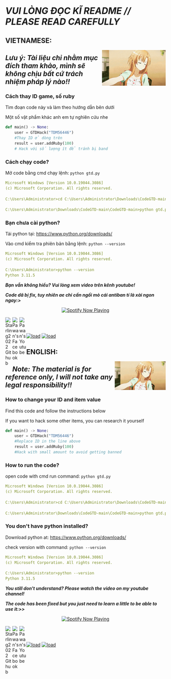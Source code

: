 
# *VUI LÒNG ĐỌC KĨ README // PLEASE READ CAREFULLY*
## VIETNAMESE:

<img align="right" width=200px alt="PNG" src="asuna.gif" alt="asuna.gif" />

## ***Lưu ý: Tài liệu chỉ nhằm mục đích tham khảo, mình sẽ không chịu bất cứ trách nhiệm pháp lý nào!!***
### Cách thay ID game, số ruby
Tìm đoạn code này và làm theo hướng dẫn bên dưới

Một số vật phẩm khác anh em tự nghiên cứu nhe
```python
def main() -> None:
    user = GTDHack("TDM56446")
    #Thay ID ở dòng trên
    result = user.addRuby(100)
    # Hack với số lượng ít để tránh bị band
```

### Cách chạy code?

Mở code bằng cmd chạy lệnh: ```python gtd.py ```
```yaml
Microsoft Windows [Version 10.0.19044.3086]
(c) Microsoft Corporation. All rights reserved.

C:\Users\Administrator>cd C:\Users\Administrator\Downloads\CodeGTD-main\CodeGTD-main

C:\Users\Administrator\Downloads\CodeGTD-main\CodeGTD-main>python gtd.py
```
### Bạn chưa cài python?

Tải python tại: https://www.python.org/downloads/

Vào cmd kiểm tra phiên bản bằng lệnh: ```python --version ```

```yaml
Microsoft Windows [Version 10.0.19044.3086]
(c) Microsoft Corporation. All rights reserved.

C:\Users\Administrator>python --version
Python 3.11.5 
```

***Bạn vẫn không hiểu? Vui lòng xem video trên kênh youtube!***

***Code dã bị fix, tuy nhiên ae chỉ cần ngồi mò cái antiban tí là xài ngon ngay:>*** 

<p align="center">
  <a href="https://open.spotify.com/track/1yX6sh2TkrT5hsXodo7aS6?si=f797219e136f4c44&utm_source=copy-link&context=spotify%3Aplaylist%3A37i9dQZF1EIVoBTSiHHsdx&dl_branch=1" target="_blank"><img src="https://now-playing-on-spotify.vercel.app/api/spotify" alt="Spotify Now Playing" width="350"/></a>
</p>

<a href="https://github.com/starling2022">
  <img align="left" alt="Starling2022 Github" width="22px" src="https://cdn.jsdelivr.net/npm/simple-icons@v3/icons/github.svg" />
</a>
<a href="https://www.facebook.com/WHLongg">
  <img align="left" alt="Pawan's Facebook" width="22px" src="https://cdn.jsdelivr.net/npm/simple-icons@v3/icons/facebook.svg" />
</a>
<a href="https://www.youtube.com/channel/UCM6SBgTtPDhDjQ0Tds2LlZQ">
  <img align="left" alt="Pawan's Youtube" width="22px" src="https://cdn.jsdelivr.net/npm/simple-icons@v3/icons/youtube.svg" />
</a>

<br/>
<br/>

<p align="left">
  <a href="https://www.facebook.com/WHLongg" target="blank"><img align="center"
      src="https://raw.githubusercontent.com/rahuldkjain/github-profile-readme-generator/master/src/images/icons/Social/facebook.svg"
      alt="load" height="30" width="40" /></a> 
  <a href="https://www.instagram.com/whlongg08/" target="blank"><img align="center"
      src="https://raw.githubusercontent.com/rahuldkjain/github-profile-readme-generator/master/src/images/icons/Social/instagram.svg"
      alt="load" height="30" width="40" /></a> 
</p>




## ENGLISH:
<img align="right" width=160px alt="PNG" src="asuna.gif" alt="asuna.gif" />

## ***Note: The material is for reference only, I will not take any legal responsibility!!***
### How to change your ID and item value

Find this code and follow the instructions below

If you want to hack some other items, you can research it yourself
```python
def main() -> None:
    user = GTDHack("TDM56446")
    #Replace ID in the line above
    result = user.addRuby(100)
    #Hack with small amount to avoid getting banned
```

### How to run the code?

open code with cmd run command: ```python gtd.py ```

```yaml
Microsoft Windows [Version 10.0.19044.3086]
(c) Microsoft Corporation. All rights reserved.

C:\Users\Administrator>cd C:\Users\Administrator\Downloads\CodeGTD-main\CodeGTD-main

C:\Users\Administrator\Downloads\CodeGTD-main\CodeGTD-main>python gtd.py
```

### You don't have python installed?

Download python at: https://www.python.org/downloads/

check version with command: ```python --version ```

```yaml
Microsoft Windows [Version 10.0.19044.3086]
(c) Microsoft Corporation. All rights reserved.

C:\Users\Administrator>python --version
Python 3.11.5 
```
***You still don't understand? Please watch the video on my youtube channel!***

***The code has been fixed but you just need to learn a little to be able to use it:>>***

<p align="center">
  <a href="https://open.spotify.com/track/1yX6sh2TkrT5hsXodo7aS6?si=f797219e136f4c44&utm_source=copy-link&context=spotify%3Aplaylist%3A37i9dQZF1EIVoBTSiHHsdx&dl_branch=1" target="_blank"><img src="https://now-playing-on-spotify.vercel.app/api/spotify" alt="Spotify Now Playing" width="350"/></a>
</p>

<a href="https://github.com/starling2022">
  <img align="left" alt="Starling2022 Github" width="22px" src="https://cdn.jsdelivr.net/npm/simple-icons@v3/icons/github.svg" />
</a>
<a href="https://www.facebook.com/WHLongg">
  <img align="left" alt="Pawan's Facebook" width="22px" src="https://cdn.jsdelivr.net/npm/simple-icons@v3/icons/facebook.svg" />
</a>
<a href="https://www.youtube.com/channel/UCM6SBgTtPDhDjQ0Tds2LlZQ">
  <img align="left" alt="Pawan's Youtube" width="22px" src="https://cdn.jsdelivr.net/npm/simple-icons@v3/icons/youtube.svg" />
</a>

<br/>
<br/>

<p align="left">
  <a href="https://www.facebook.com/WHLongg" target="blank"><img align="center"
      src="https://raw.githubusercontent.com/rahuldkjain/github-profile-readme-generator/master/src/images/icons/Social/facebook.svg"
      alt="load" height="30" width="40" /></a> 
  <a href="https://www.instagram.com/whlongg08/" target="blank"><img align="center"
      src="https://raw.githubusercontent.com/rahuldkjain/github-profile-readme-generator/master/src/images/icons/Social/instagram.svg"
      alt="load" height="30" width="40" /></a> 
</p>


